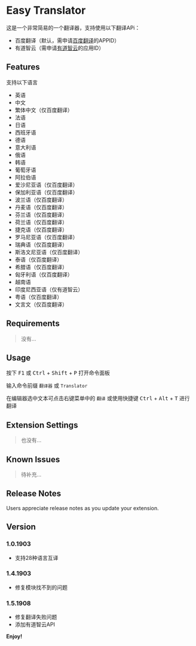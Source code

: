 # Easy Translator

这是一个非常简易的一个翻译器，支持使用以下翻译APi：
- 百度翻译（默认，需申请[百度翻译](http://api.fanyi.baidu.com/)的APPID）
- 有道智云（需申请[有道智云](https://ai.youdao.com/)的应用ID）

## Features

支持以下语言
- 英语
- 中文
- 繁体中文（仅百度翻译）
- 法语
- 日语
- 西班牙语
- 德语
- 意大利语
- 俄语
- 韩语
- 葡萄牙语
- 阿拉伯语
- 爱沙尼亚语（仅百度翻译）
- 保加利亚语（仅百度翻译）
- 波兰语（仅百度翻译）
- 丹麦语（仅百度翻译）
- 芬兰语（仅百度翻译）
- 荷兰语（仅百度翻译）
- 捷克语（仅百度翻译）
- 罗马尼亚语（仅百度翻译）
- 瑞典语（仅百度翻译）
- 斯洛文尼亚语（仅百度翻译）
- 泰语（仅百度翻译）
- 希腊语（仅百度翻译）
- 匈牙利语（仅百度翻译）
- 越南语
- 印度尼西亚语（仅有道智云）
- 粤语（仅百度翻译）
- 文言文（仅百度翻译）

## Requirements

> 没有...

## Usage

按下 <kbd>F1</kbd> 或 <kbd>Ctrl</kbd> + <kbd>Shift</kbd> + <kbd>P</kbd> 打开命令面板

输入命令前缀 `翻译器` 或 `Translator`

在编辑器选中文本可点击右键菜单中的 `翻译` 或使用快捷键 <kbd>Ctrl</kbd> + <kbd>Alt</kbd> + <kbd>T</kbd> 进行翻译

## Extension Settings

> 也没有...

## Known Issues

> 待补充...

## Release Notes

Users appreciate release notes as you update your extension.

## Version

### 1.0.1903

- 支持28种语言互译

### 1.4.1903

- 修复模块找不到的问题

### 1.5.1908

- 修复翻译失败问题
- 添加有道智云API

**Enjoy!**
